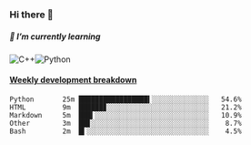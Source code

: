 ### Hi there 👋

##### 🌱 I’m currently learning

![C++](https://img.shields.io/badge/-C++-00599C?style=flat-square&logo=c)![Python](https://img.shields.io/badge/-Python-black?style=flat-square&logo=Python)


<!-- waka-box start -->
#### <a href="https://gist.github.com/bf274261b4c8553e17fc709dfc3cfa97" target="_blank">Weekly development breakdown</a>
```text
Python    	 25m █████████████████▍░░░░░░░░░░░░░░   54.6% 
HTML      	 9m  ██████▊░░░░░░░░░░░░░░░░░░░░░░░░░   21.2% 
Markdown  	 5m  ███▍░░░░░░░░░░░░░░░░░░░░░░░░░░░░   10.9% 
Other     	 3m  ██▊░░░░░░░░░░░░░░░░░░░░░░░░░░░░░    8.7% 
Bash      	 2m  █▍░░░░░░░░░░░░░░░░░░░░░░░░░░░░░░    4.5% 
```
<!-- Powered by https://github.com/YouEclipse/waka-box-go . -->
<!-- waka-box end -->



<!--
**KomoreKalu/KomoreKalu** is a ✨ _special_ ✨ repository because its `README.md` (this file) appears on your GitHub profile.

Here are some ideas to get you started:

- 🔭 I’m currently working on ...
- 🌱 I’m currently learning ...
- 👯 I’m looking to collaborate on ...
- 🤔 I’m looking for help with ...
- 💬 Ask me about ...
- 📫 How to reach me: ...
- 😄 Pronouns: ...
- ⚡ Fun fact: ...
-->
